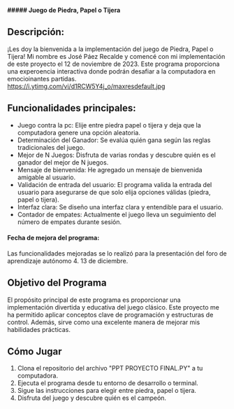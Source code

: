 **##### Juego de Piedra, Papel o Tijera**

##  **Descripción:**
¡Les doy la bienvenida a la implementación del juego de Piedra, Papel o Tijera! Mi nombre es José Páez Recalde y comencé con mi implementación de este proyecto el 12 de noviembre de 2023. Este programa proporciona una experoencia interactiva donde podrán desafiar a la computadora en emocioinantes partidas.
https://i.ytimg.com/vi/d1RCW5Y4j_o/maxresdefault.jpg

## **Funcionalidades principales:**
- Juego contra la pc: Elije entre piedra papel o tijera y deja que la computadora genere una opción aleatoria.
- Determinación del Ganador: Se evalúa quién gana según las reglas tradicionales del juego.
- Mejor de N Juegos: Disfruta de varias rondas y descubre quién es el ganador del mejor de N juegos.
- Mensaje de bienvenida: He agregado un mensaje de bienvenida amigable al usuario.
- Validación de entrada del usuario: El programa valida la entrada del usuario para asegurarse de que solo elija opciones válidas (piedra, papel o tijera).
- Interfaz clara: Se diseño una interfaz clara y entendible para el usuario.
- Contador de empates: Actualmente el juego lleva un seguimiento del número de empates durante sesión.

#### Fecha de mejora del programa: 
Las funcionalidades mejoradas se lo realizó para la presentación del foro de aprendizaje autónomo 4. 13 de diciembre.


## Objetivo del Programa

El propósito principal de este programa es proporcionar una implementación divertida y educativa del juego clásico. Este proyecto me ha permitido aplicar conceptos clave de programación y estructuras de control. Además, sirve como una excelente manera de mejorar mis habilidades prácticas.

## Cómo Jugar

1. Clona el repositorio del archivo "PPT PROYECTO FINAL.PY" a tu computadora.
2. Ejecuta el programa desde tu entorno de desarrollo o terminal.
3. Sigue las instrucciones para elegir entre piedra, papel o tijera.
4. Disfruta del juego y descubre quién es el campeón.
